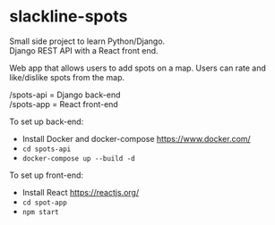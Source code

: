 # slackline-spots

Small side project to learn Python/Django.  
Django REST API with a React front end.

Web app that allows users to add spots on a map. Users can rate and like/dislike spots from the map.

/spots-api = Django back-end  
/spots-app = React front-end  

To set up back-end:  
* Install Docker and docker-compose https://www.docker.com/
* `cd spots-api`
* `docker-compose up --build -d`

To set up front-end:  
* Install React https://reactjs.org/
* `cd spot-app`
* `npm start`
